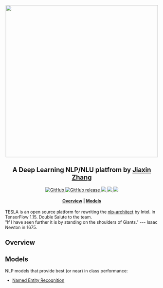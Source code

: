 <p align="center">
  <br>
  <image src="https://raw.githubusercontent.com/KnightZhang625/TESLA/master/image/logo.png" width="500"/>
  <br>
<p>

<h2 align="center">
A Deep Learning NLP/NLU platfrom by <a href="https://cn.linkedin.com/in/jiaxin-zhang-a96a97bb/en-us">Jiaxin Zhang</a>
</h2>

<p align="center">
    <a href="https://github.com/KnightZhang625/TESLA/blob/master/LICENSE">
        <img alt="GitHub" src="https://img.shields.io/github/license/KnightZhang625/TESLA.svg?color=blue&style=flat">
    </a>
    <a href="https://github.com/KnightZhang625/TESLA/releases">
        <img alt="GitHub release" src="https://img.shields.io/github/release/KnightZhang625/TESLA.svg?style=flat">
    </a>
    <a href="https://www.tensorflow.org">
        <img src="https://img.shields.io/badge/tensorflow-1.15-orange">
    </a>
    <a href="https://www.python.org">
        <img src="https://img.shields.io/badge/python-3.6-red">
    </a>
    <a href="https://github.com/KnightZhang625/TESLA">
        <img src="https://img.shields.io/badge/-NLP%20TESLA-blue">
    </a>
</p>

<h4 align="center">
  <a href="#overview">Overview</a> |
  <a href="#models">Models</a>
  <!-- <a href="#installing-nlp-architect">Requirements</a> |
  <a href="https://github.com/NervanaSystems/nlp-architect/tree/master/examples">Examples</a> <a href="http://nlp_architect.nervanasys.com/"></a> |
  <a href="http://nlp_architect.nervanasys.com">Documentation</a> |
  <a href="https://github.com/NervanaSystems/nlp-architect/tree/master/tutorials">Tutorials</a> |
  <a href="http://nlp_architect.nervanasys.com/developer_guide.html">Contributing</a> -->
</h4>

TESLA is an open source platform for rewriting the [nlp-architect](http://nlp_architect.nervanasys.com/#) by Intel. in TensorFlow 1.15. Double Salute to the team.  
"If I have seen further it is by standing on the shoulders of Giants." --- Isaac Newton in 1675.

## Overview  


## Models  

NLP models that provide best (or near) in class performance:  

* [Named Entity Recognition](https://github.com/KnightZhang625/TESLA)